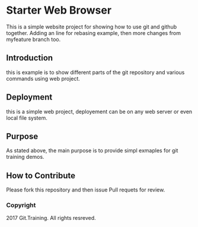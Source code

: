 # Starter Web Browser

This is a simple website project for
showing how to use git and github together.
Adding an line for rebasing example, then more changes from myfeature branch too.

## Introduction

this is example is to show different parts 
of the git repository and various commands
using web project.

## Deployment

this is a simple web project, deployement can be
on any web server or even local file system.

## Purpose

As stated above, the main purpose is to provide simpl exmaples 
for git training demos.

## How to Contribute

Please fork this repository and then issue 	Pull requets for review.

### Copyright	

2017  Git.Training. All rights resreved.